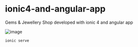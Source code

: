 # ionic4-and-angular-app
Gems &amp; Jewellery Shop developed with ionic 4 and angular app

![image](https://user-images.githubusercontent.com/29988949/78954779-fe172e00-7a91-11ea-9761-c48f5178e388.png)

`ionic serve`
